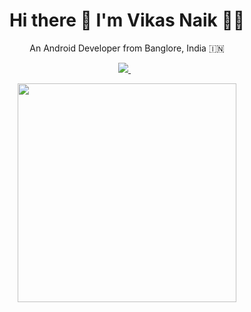 <h1 align='center'>
  Hi there 👋 I'm Vikas Naik 👨‍💻
</h1>

 

<p align='center'>
  An Android Developer from Banglore, India 🇮🇳
</p>

 

 

<p align='center'>

<a href="https://www.linkedin.com/in/vikas-naik-814a2569/">
<img src="https://img.shields.io/badge/linkedin-%230077B5.svg?&style=for-the-badge&logo=linkedin&logoColor=white" />
</a>&nbsp;&nbsp;

</p>

 

<p align='center'>
<a href="#"><img src="https://github-readme-stats.vercel.app/api?username=Debashish3100&show_icons=true&count_private=true&theme=dark" width="350"></a>
</p>
